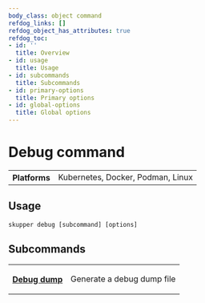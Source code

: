 ```yaml
---
body_class: object command
refdog_links: []
refdog_object_has_attributes: true
refdog_toc:
- id: ''
  title: Overview
- id: usage
  title: Usage
- id: subcommands
  title: Subcommands
- id: primary-options
  title: Primary options
- id: global-options
  title: Global options
---
```


# Debug command

<section>

<table class="fields"><tr><th>Platforms</th><td>Kubernetes, Docker, Podman, Linux</td></table>

</section>

<section>

## Usage

~~~ shell
skupper debug [subcommand] [options]
~~~

</section>

<section>

## Subcommands

<table class="objects">
<tr><th><a href="dump.html">Debug dump</a></th><td><p>Generate a debug dump file</p>
</td></tr>
</table>

</section>
